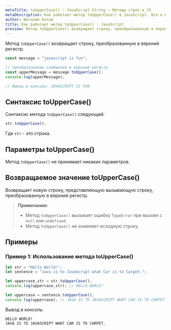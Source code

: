 ```yaml
---
metaTitle: toUpperCase() – JavaScript String – Методы строк в JS
metaDescription: Как работает метод toUpperCase() в JavaScript. Всё о методах работы со строками в JavaScript | База знаний PurpleSchool
author: Виталий Котов
title: Как работает метод toUpperCase() - JavaScript
preview: Метод toUpperCase() возвращает строку, преобразованную в верхний регистр...
---
```


Метод `toUpperCase()` возвращает строку, преобразованную в верхний регистр.

```javascript
const message = "javascript is fun";

// преобразование сообщения в верхний регистр
const upperMessage = message.toUpperCase();
console.log(upperMessage);

// Вывод в консоль: JAVASCRIPT IS FUN
```

## Синтаксис toUpperCase()

Синтаксис метода `toUpperCase()` следующий:

```javascript
str.toUpperCase();
```

Где `str` - это строка.

## Параметры toUpperCase()

Метод `toUpperCase()` не принимает никаких параметров.

## Возвращаемое значение toUpperCase()

Возвращает новую строку, представляющую вызывающую строку, преобразованную в верхний регистр.

> **Примечания:**
>
> - Метод `toUpperCase()` вызывает ошибку `TypeError` при вызове с `null` или `undefined`.
> - Метод `toUpperCase()` не изменяет исходную строку.

## Примеры

### Пример 1: Использование метода toUpperCase()

```javascript
let str = "Hello World!";
let sentence = "Java is to JavaScript what Car is to Carpet.";

let uppercase_str = str.toUpperCase();
console.log(uppercase_str); // HELLO WORLD!

let uppercase = sentence.toUpperCase();
console.log(uppercase); // JAVA IS TO JAVASCRIPT WHAT CAR IS TO CARPET.
```

Вывод в консоль:

```
HELLO WORLD!
JAVA IS TO JAVASCRIPT WHAT CAR IS TO CARPET.
```
